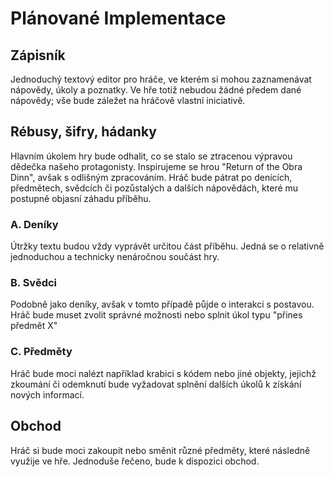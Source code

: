# Plánované Implementace
## Zápisník
Jednoduchý textový editor pro hráče, ve kterém si mohou zaznamenávat nápovědy, úkoly a poznatky. Ve hře totiž nebudou žádné předem dané nápovědy; vše bude záležet na hráčově vlastní iniciativě.

## Rébusy, šifry, hádanky
Hlavním úkolem hry bude odhalit, co se stalo se ztracenou výpravou dědečka našeho protagonisty. Inspirujeme se hrou "Return of the Obra Dinn", avšak s odlišným zpracováním. Hráč bude pátrat po denících, předmětech, svědcích či pozůstalých a dalších nápovědách, které mu postupně objasní záhadu příběhu.
### A. Deníky
Útržky textu budou vždy vyprávět určitou část příběhu. Jedná se o relativně jednoduchou a technicky nenáročnou součást hry.
### B. Svědci
Podobně jako deníky, avšak v tomto případě půjde o interakci s postavou. Hráč bude muset zvolit správné možnosti nebo splnit úkol typu "přines předmět X"
### C. Předměty
Hráč bude moci nalézt například krabici s kódem nebo jiné objekty, jejichž zkoumání či odemknutí bude vyžadovat splnění dalších úkolů k získání nových informací.

## Obchod
Hráč si bude moci zakoupit nebo směnit různé předměty, které následně využije ve hře. Jednoduše řečeno, bude k dispozici obchod.



